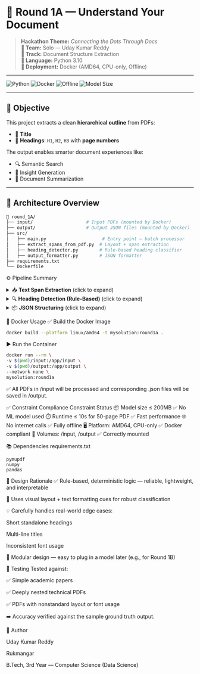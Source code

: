 # 📄 Round 1A — Understand Your Document

> **Hackathon Theme:** *Connecting the Dots Through Docs*  
> **👤 Team:** Solo — Uday Kumar Reddy  
> **🎯 Track:** Document Structure Extraction  
> **🧠 Language:** Python 3.10  
> **🐳 Deployment:** Docker (AMD64, CPU-only, Offline)

---

![Python](https://img.shields.io/badge/Python-3.10-blue)
![Docker](https://img.shields.io/badge/Docker-Ready-brightgreen)
![Offline](https://img.shields.io/badge/Network-Offline-lightgrey)
![Model Size](https://img.shields.io/badge/Model-None--Used-green)

---

## 🧠 Objective

This project extracts a clean **hierarchical outline** from PDFs:

- 📌 **Title**
- 📑 **Headings**: `H1`, `H2`, `H3` with **page numbers**

The output enables smarter document experiences like:

- 🔍 Semantic Search  
- 🧠 Insight Generation  
- 📄 Document Summarization

---

## 🧱 Architecture Overview

```bash
📂 round_1A/
├── input/                    # Input PDFs (mounted by Docker)
├── output/                   # Output JSON files (mounted by Docker)
├── src/
│   ├── main.py                     # Entry point — batch processor
│   ├── extract_spans_from_pdf.py  # Layout + span extraction
│   ├── heading_detector.py        # Rule-based heading classifier
│   ├── output_formatter.py        # JSON formatter
├── requirements.txt
└── Dockerfile
```

⚙️ Pipeline Summary
<details> <summary>📥 <strong>Text Span Extraction</strong> (click to expand)</summary>
Uses PyMuPDF to parse text spans.

Captures layout metadata:

Normalized font size

Bold / Italic styling

Center alignment

Indentation

Position on page

Filters out:

Tables

Page numbers

Dates / Footers / Headers

</details> <details> <summary>🔍 <strong>Heading Detection (Rule-Based)</strong> (click to expand)</summary>
Classifies spans into: Title, H1, H2, H3

Key signals used:

Font rank and size tolerance

Heading numbering (e.g., 1., 2.1.3)

Formatting cues: Bold, Centered, Title Case

Indentation and top margin heuristics

Handles edge cases:

Short unnumbered headings (Summary, Background)

Mixed layout formatting (e.g., left-aligned + bold)

</details> <details> <summary>📦 <strong>JSON Structuring</strong> (click to expand)</summary>
Deduplicates entries

Sorts by page and text order

Outputs valid JSON in the format
</details>

🐳 Docker Usage
✅ Build the Docker Image
```bash
docker build --platform linux/amd64 -t mysolution:round1a .
```
▶️ Run the Container
```bash
docker run --rm \
-v $(pwd)/input:/app/input \
-v $(pwd)/output:/app/output \
--network none \
mysolution:round1a
```
✅ All PDFs in /input will be processed and corresponding .json files will be saved in /output.

✅ Constraint Compliance
Constraint	Status
📦 Model size ≤ 200MB	✅ No ML model used
⏱️ Runtime ≤ 10s for 50-page PDF	✅ Fast performance
🌐 No internet calls	✅ Fully offline
🖥️ Platform: AMD64, CPU-only	✅ Docker compliant
📁 Volumes: /input, /output	✅ Correctly mounted

📚 Dependencies
requirements.txt
```
pymupdf
numpy
pandas
```

🧠 Design Rationale
✅ Rule-based, deterministic logic — reliable, lightweight, and interpretable

🧠 Uses visual layout + text formatting cues for robust classification

💡 Carefully handles real-world edge cases:

Short standalone headings

Multi-line titles

Inconsistent font usage

🔧 Modular design — easy to plug in a model later (e.g., for Round 1B)

🧪 Testing
Tested against:

✅ Simple academic papers

✅ Deeply nested technical PDFs

✅ PDFs with nonstandard layout or font usage

➡️ Accuracy verified against the sample ground truth output.

🙌 Author

Uday Kumar Reddy

Rukmangar

B.Tech, 3rd Year — Computer Science (Data Science)

